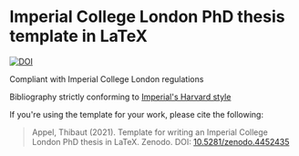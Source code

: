 # Imperial College London PhD thesis template in LaTeX

[![DOI](https://zenodo.org/badge/314851641.svg)](https://zenodo.org/badge/latestdoi/314851641)

Compliant with Imperial College London regulations

Bibliography strictly conforming to [Imperial's Harvard style](https://www.imperial.ac.uk/admin-services/library/learning-support/reference-management/harvard-style/your-reference-list/)

If you're using the template for your work, please cite the following:
> Appel, Thibaut (2021). Template for writing an Imperial College London PhD thesis in LaTeX. Zenodo. DOI: [10.5281/zenodo.4452435](https://doi.org/10.5281/zenodo.4452435)
